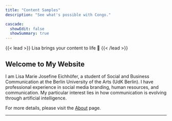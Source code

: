 ```yaml
---
title: "Content Samples"
description: "See what's possible with Congo."

cascade:
  showEdit: false
  showSummary: true
---
```


{{< lead >}}
Lisa brings your content to life :pinched_fingers:
{{< /lead >}}

## Welcome to My Website

I am Lisa Marie Josefine Eichhöfer, a student of Social and Business Communication at the Berlin University of the Arts (UdK Berlin). I have professional experience in social media branding, human resources, and communication. My particular interest lies in how communication is evolving through artificial intelligence.

For more details, please visit the [About](about/) page.

---
